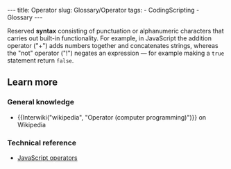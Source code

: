 --- title: Operator slug: Glossary/Operator tags: - CodingScripting - Glossary ---

Reserved **syntax** consisting of punctuation or alphanumeric characters that carries out built-in functionality. For example, in JavaScript the addition operator ("+") adds numbers together and concatenates strings, whereas the "not" operator ("!") negates an expression — for example making a `true` statement return `false`.

## Learn more

### General knowledge

- {{Interwiki("wikipedia", "Operator (computer programming)")}} on Wikipedia

### Technical reference

- [JavaScript operators](/en-US/docs/Web/JavaScript/Reference/Operators)
